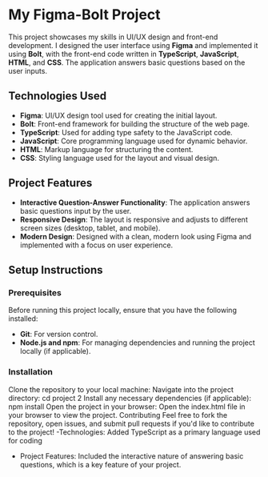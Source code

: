 # My Figma-Bolt Project

This project showcases my skills in UI/UX design and front-end development. I designed the user interface using **Figma** and implemented it using **Bolt**, with the front-end code written in **TypeScript**, **JavaScript**, **HTML**, and **CSS**. The application answers basic questions based on the user inputs.

## Technologies Used

- **Figma**: UI/UX design tool used for creating the initial layout.
- **Bolt**: Front-end framework for building the structure of the web page.
- **TypeScript**: Used for adding type safety to the JavaScript code.
- **JavaScript**: Core programming language used for dynamic behavior.
- **HTML**: Markup language for structuring the content.
- **CSS**: Styling language used for the layout and visual design.

## Project Features

- **Interactive Question-Answer Functionality**: The application answers basic questions input by the user.
- **Responsive Design**: The layout is responsive and adjusts to different screen sizes (desktop, tablet, and mobile).
- **Modern Design**: Designed with a clean, modern look using Figma and implemented with a focus on user experience.

## Setup Instructions

### Prerequisites

Before running this project locally, ensure that you have the following installed:

- **Git**: For version control.
- **Node.js and npm**: For managing dependencies and running the project locally (if applicable).
### Installation
Clone the repository to your local machine:
Navigate into the project directory:
cd project 2
Install any necessary dependencies (if applicable):
npm install
Open the project in your browser:
Open the index.html file in your browser to view the project.
Contributing
Feel free to fork the repository, open issues, and submit pull requests if you'd like to contribute to the project!
-Technologies: Added TypeScript as a primary language used for coding
- Project Features: Included the interactive nature of answering basic questions, which is a key feature of your project.
